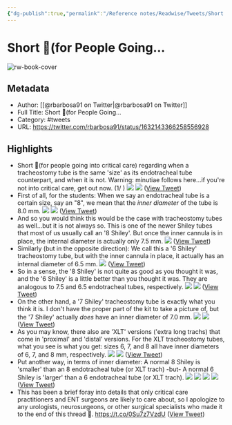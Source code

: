 ```yaml
---
{"dg-publish":true,"permalink":"/Reference notes/Readwise/Tweets/Short (for People Going.../"}
---
```


# Short 🧵(for People Going...

![rw-book-cover](https://pbs.twimg.com/profile_images/1608495027348725760/iunYgae-.jpg)

## Metadata
- Author: [[@rbarbosa91 on Twitter\|@rbarbosa91 on Twitter]]
- Full Title: Short 🧵(for People Going...
- Category: #tweets
- URL: https://twitter.com/rbarbosa91/status/1632143366258556928

## Highlights
- Short 🧵(for people going into critical care) regarding when a tracheostomy tube is the same 'size' as its endotracheal tube counterpart, and when it is not.
  Warning: minutiae follows here...if you're not into critical care, get out now.
  (1/ ) 
  ![](https://pbs.twimg.com/media/FqaDMTcaAAADlHK.jpg) 
  ![](https://pbs.twimg.com/media/FqaHjpWaYAAFc2v.jpg) ([View Tweet](https://twitter.com/rbarbosa91/status/1632143366258556928))
- First of all, for the students:
  When we say an endotracheal tube is a certain size, say an "8", we mean that the *inner diameter* of the tube is 8.0 mm. 
  ![](https://pbs.twimg.com/media/FqaDUgqakAAEJBf.jpg) 
  ![](https://pbs.twimg.com/media/FqaDU-haAAAcuZN.jpg) ([View Tweet](https://twitter.com/rbarbosa91/status/1632143368217313280))
- And so you would think this would be the case with tracheostomy tubes as well...but it is not always so.
  This is one of the newer Shiley tubes that most of us usually call an '8 Shiley'.
  But once the inner cannula is in place, the internal diameter is actually only 7.5 mm. 
  ![](https://pbs.twimg.com/media/FqaDuYkacAErO5a.jpg) ([View Tweet](https://twitter.com/rbarbosa91/status/1632143370008297472))
- Similarly (but in the opposite direction):
  We call this a '6 Shiley' tracheostomy tube, but with the inner cannula in place, it actually has an internal diameter of 6.5 mm. 
  ![](https://pbs.twimg.com/media/FqaEVJNaIAEK_iK.jpg) ([View Tweet](https://twitter.com/rbarbosa91/status/1632143371673436160))
- So in a sense, the '8 Shiley' is not quite as good as you thought it was, and the '6 Shiley' is a little better than you thought it was.
  They are analogous to 7.5 and 6.5 endotracheal tubes, respectively. 
  ![](https://pbs.twimg.com/media/FqaEoWhaYAAaqcJ.jpg) 
  ![](https://pbs.twimg.com/media/FqaEov1aEAAtxbi.jpg) ([View Tweet](https://twitter.com/rbarbosa91/status/1632143373409878016))
- On the other hand, a '7 Shiley' tracheostomy tube is exactly what you think it is.
  I don't have the proper part of the kit to take a picture of, but the '7 Shiley' actually *does* have an inner diameter of 7.0 mm. 
  ![](https://pbs.twimg.com/media/FqaE7tFacAAb0ZK.jpg) 
  ![](https://pbs.twimg.com/media/FqaE8SJacAE9JmK.jpg) ([View Tweet](https://twitter.com/rbarbosa91/status/1632143375196622848))
- As you may know, there also are 'XLT' versions ('extra long trachs) that come in 'proximal' and 'distal' versions.
  For the XLT tracheostomy tubes, what you see is what you get: sizes 6, 7, and 8 all have inner diameters of 6, 7, and 8 mm, respectively. 
  ![](https://pbs.twimg.com/media/FqaFccMagAA8KwG.jpg) 
  ![](https://pbs.twimg.com/media/FqaFcy6acAEurVN.jpg) ([View Tweet](https://twitter.com/rbarbosa91/status/1632143376895348737))
- Put another way, in terms of inner diameter:
  A normal 8 Shiley is 'smaller' than an 8 endotracheal tube (or XLT trach) 
  -but-
  A normal 6 Shiley is 'larger' than a 6 endotracheal tube (or XLT trach). 
  ![](https://pbs.twimg.com/media/FqaF1GEaIAA-diF.jpg) 
  ![](https://pbs.twimg.com/media/FqaF1lBaYAADSxF.jpg) 
  ![](https://pbs.twimg.com/media/FqaGCHOagAAAk9I.jpg) 
  ![](https://pbs.twimg.com/media/FqaGCfwaIAEwv8y.jpg) ([View Tweet](https://twitter.com/rbarbosa91/status/1632143378543710208))
- This has been a brief foray into details that only critical care practitioners and ENT surgeons are likely to care about, so I apologize to any urologists, neurosurgeons, or other surgical specialists who made it to the end of this thread 😬. https://t.co/0Su7z7VzdU ([View Tweet](https://twitter.com/rbarbosa91/status/1632143380590497794))
